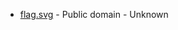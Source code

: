 * [flag.svg](https://commons.wikimedia.org/wiki/File:Nes_Akershus_komm.svg) - Public domain - Unknown
